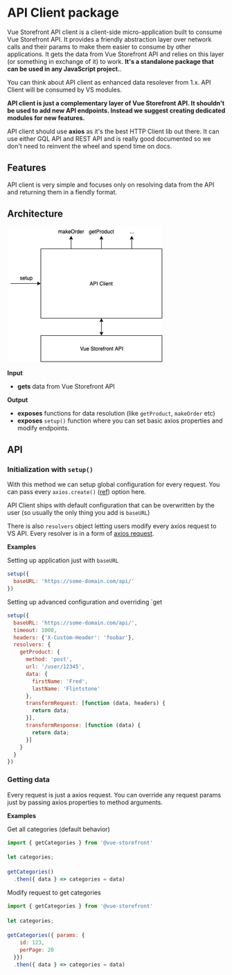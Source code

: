 # API Client package

Vue Storefront API client is a client-side micro-application built to consume Vue Storefront API. It provides a friendly abstraction layer over network calls and their params to make them easier to consume by other applications. It gets the data from Vue Storefront API and relies on this layer (or something in exchange of it) to work. **It's a standalone package that can be used in any JavaScript project.**.

You can think about API client as enhanced data resolever from 1.x. API Client will be consumed by VS modules.

**API client is just a complementary layer of Vue Storefront API. It shouldn't be used to add new API endpoints. Instead we suggest creating dedicated modules for new features.**

API client should use **axios** as it's the best HTTP Client lib out there. It can use either GQL API and REST API and is really good documented so we don't need to reinvent the wheel and spend time on docs.

## Features

API client is very simple and focuses only on resolving data from the API and returning them in a fiendly format.

## Architecture
![Architecture](./assets/api-client.png)

**Input**
- **gets** data from Vue Storefront API

**Output**
- **exposes** functions for data resolution (like `getProduct`, `makeOrder` etc)
- **exposes** `setup()` function where you can set basic axios properties and modify endpoints.

## API

### Initialization with `setup()`

With this method we can setup global configuration for every request. You can pass every `axios.create()` ([ref](https://github.com/axios/axios#axioscreateconfig)) option here.

API Client ships with default configuration that can be overwritten by the user (so usually the only thing you add is `baseURL`)

There is also `resolvers` object letting users modify every axios request to VS API. Every resolver is in a form of [axios request](https://github.com/axios/axios#request-config).

**Examples**

Setting up application just with `baseURL`
```js
setup({
  baseURL: 'https://some-domain.com/api/'
})
```
Setting up advanced configuration and overriding `get

```js
setup({
  baseURL: 'https://some-domain.com/api/',
  timeout: 1000,
  headers: {'X-Custom-Header': 'foobar'},
  resolvers: {
    getProduct: {
      method: 'post',
      url: '/user/12345',
      data: {
        firstName: 'Fred',
        lastName: 'Flintstone'
      },
      transformRequest: [function (data, headers) {
        return data;
      }],
      transformResponse: [function (data) {
        return data;
      }]
    }
  }
})
```

### Getting data

Every request is just a axios request. You can override any request params just by passing axios properties to method arguments.

**Examples**

Get all categories (default behavior)
```js
import { getCategories } from '@vue-storefront'

let categories;

getCategories()
  .then({ data } => categories = data)
```

Modify request to get categories
```js
import { getCategories } from '@vue-storefront'

let categories;

getCategories({ params: { 
    id: 123, 
    perPage: 20 
  }})
  .then({ data } => categories = data)
```